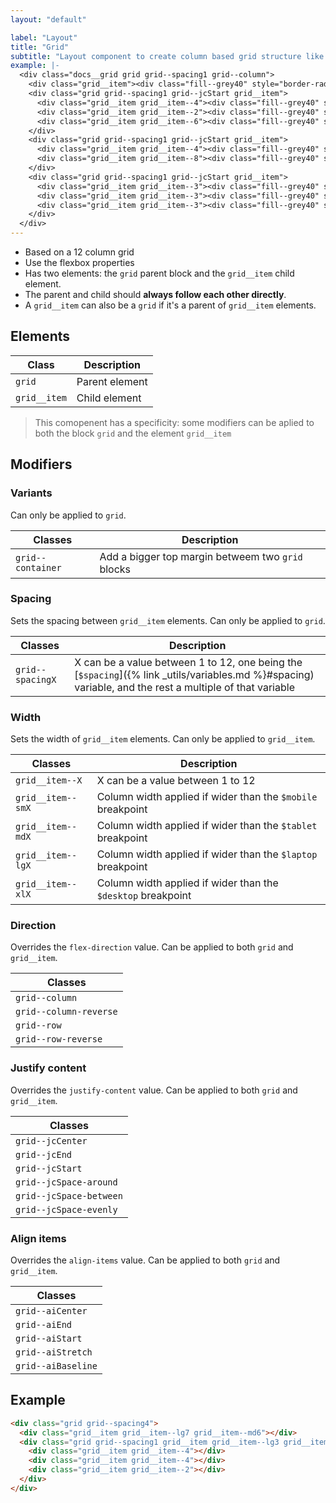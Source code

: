 ```yaml
---
layout: "default"

label: "Layout"
title: "Grid"
subtitle: "Layout component to create column based grid structure like bootstrap."
example: |-
  <div class="docs__grid grid grid--spacing1 grid--column">
    <div class="grid__item"><div class="fill--grey40" style="border-radius: 8px; padding: 8px;"></div></div>
    <div class="grid grid--spacing1 grid--jcStart grid__item">
      <div class="grid__item grid__item--4"><div class="fill--grey40" style="border-radius: 8px; padding: 8px;"></div></div>
      <div class="grid__item grid__item--2"><div class="fill--grey40" style="border-radius: 8px; padding: 8px;"></div></div>
      <div class="grid__item grid__item--6"><div class="fill--grey40" style="border-radius: 8px; padding: 8px;"></div></div>
    </div>
    <div class="grid grid--spacing1 grid--jcStart grid__item">
      <div class="grid__item grid__item--4"><div class="fill--grey40" style="border-radius: 8px; padding: 8px;"></div></div>
      <div class="grid__item grid__item--8"><div class="fill--grey40" style="border-radius: 8px; padding: 8px;"></div></div>
    </div>
    <div class="grid grid--spacing1 grid--jcStart grid__item">
      <div class="grid__item grid__item--3"><div class="fill--grey40" style="border-radius: 8px; padding: 8px;"></div></div>
      <div class="grid__item grid__item--3"><div class="fill--grey40" style="border-radius: 8px; padding: 8px;"></div></div>
      <div class="grid__item grid__item--3"><div class="fill--grey40" style="border-radius: 8px; padding: 8px;"></div></div>
    </div>
  </div>
---
```


- Based on a 12 column grid
- Use the flexbox properties
- Has two elements: the `grid` parent block and the `grid__item` child element. 
- The parent and child should **always follow each other directly**.
- A `grid__item` can also be a `grid` if it's a parent of `grid__item` elements.

## Elements

| Class | Description |
| --- | --- |
| `grid` | Parent element |
| `grid__item` | Child element |

> This comopenent has a specificity: some modifiers can be aplied to both the block `grid` and the element `grid__item`

## Modifiers

### Variants

Can only be applied to `grid`.

| Classes | Description |
| --- | --- |
| `grid--container` | Add a bigger top margin betweem two `grid` blocks |

### Spacing

Sets the spacing between `grid__item` elements. Can only be applied to `grid`.

| Classes | Description |
| --- | --- |
| `grid--spacingX` | X can be a value between 1 to 12, one being the [`$spacing`]({% link _utils/variables.md %}#spacing) variable, and the rest a multiple of that variable |

### Width

Sets the width of `grid__item` elements. Can only be applied to `grid__item`.

| Classes | Description |
| --- | --- |
| `grid__item--X` | X can be a value between 1 to 12 |
| `grid__item--smX` | Column width applied if wider than the `$mobile` breakpoint |
| `grid__item--mdX` | Column width applied if wider than the `$tablet` breakpoint |
| `grid__item--lgX` | Column width applied if wider than the `$laptop` breakpoint |
| `grid__item--xlX` | Column width applied if wider than the `$desktop` breakpoint |

### Direction

Overrides the `flex-direction` value. Can be applied to both `grid` and `grid__item`.

| Classes |
| --- |
| `grid--column` |
| `grid--column-reverse` |
| `grid--row` |
| `grid--row-reverse` |

### Justify content

Overrides the `justify-content` value. Can be applied to both `grid` and `grid__item`.

| Classes |
| --- |
| `grid--jcCenter` |
| `grid--jcEnd` |
| `grid--jcStart` |
| `grid--jcSpace-around` |
| `grid--jcSpace-between` |
| `grid--jcSpace-evenly` |

### Align items

Overrides the `align-items` value. Can be applied to both `grid` and `grid__item`.

| Classes |
| --- |
| `grid--aiCenter` |
| `grid--aiEnd` |
| `grid--aiStart` |
| `grid--aiStretch` |
| `grid--aiBaseline` |

## Example

```html
<div class="grid grid--spacing4">
  <div class="grid__item grid__item--lg7 grid__item--md6"></div>
  <div class="grid grid--spacing1 grid__item grid__item--lg3 grid__item--md6">
    <div class="grid__item grid__item--4"></div>
    <div class="grid__item grid__item--4"></div>
    <div class="grid__item grid__item--2"></div>
  </div>
</div>
```
